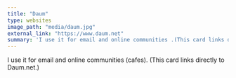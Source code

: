 ```yaml
---
title: "Daum"
type: websites
image_path: "media/daum.jpg"
external_link: "https://www.daum.net"
summary: 'I use it for email and online communities .(This card links directly to Daum.net.)'
---
```


I use it for email and online communities (cafes).
(This card links directly to Daum.net.)